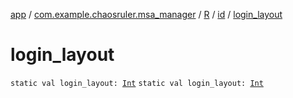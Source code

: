 [app](../../../index.md) / [com.example.chaosruler.msa_manager](../../index.md) / [R](../index.md) / [id](index.md) / [login_layout](.)

# login_layout

`static val login_layout: `[`Int`](https://kotlinlang.org/api/latest/jvm/stdlib/kotlin/-int/index.html)
`static val login_layout: `[`Int`](https://kotlinlang.org/api/latest/jvm/stdlib/kotlin/-int/index.html)